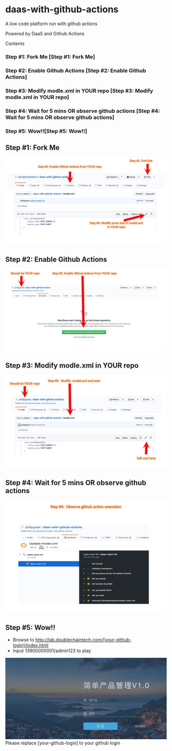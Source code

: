 # daas-with-github-actions
A low code platform run with github actions

Powered by DaaS and Github Actions

Contents
### Step #1: Fork Me  [Step #1: Fork Me] ##
### Step #2: Enable Github Actions  [Step #2: Enable Github Actions] ##
### Step #3: Modify modle.xml in YOUR repo  [Step #3: Modify modle.xml in YOUR repo] ##
### Step #4: Wait for 5 mins OR observe github actions [Step #4: Wait for 5 mins OR observe github actions] ##
### Step #5: Wow!![Step #5: Wow!!] ##


## Step #1: Fork Me

![Steps](/doc/step-01.jpg)

## Step #2: Enable Github Actions

![Steps](/doc/step-02.jpg)

## Step #3: Modify modle.xml in YOUR repo

![Steps](/doc/step-03.jpg)

## Step #4: Wait for 5 mins OR observe github actions

![Steps](/doc/step-04.jpg)


## Step #5: Wow!!

* Browse to http://lab.doublechaintech.com/[your-github-login]/index.html
* Input 13900000001/admin123 to play


![Steps](/doc/final-ui.jpg)
Please replace [your-github-login] to your github login



 
